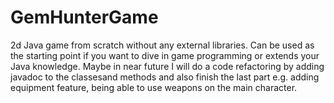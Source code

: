 # GemHunterGame
2d Java game from scratch without any external libraries. Can be used as the starting point if you want to dive in game programming or extends your Java knowledge. Maybe in near future I will do a code refactoring by adding javadoc to the classesand methods and also finish the last part e.g. adding equipment feature, being able to use weapons on the main character.
